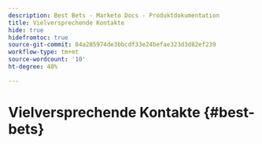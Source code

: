 ```yaml
---
description: Best Bets - Marketo Docs - Produktdokumentation
title: Vielversprechende Kontakte
hide: true
hidefromtoc: true
source-git-commit: 84a285974de3bbcdf33e24befae323d3d82ef239
workflow-type: tm+mt
source-wordcount: '10'
ht-degree: 40%

---
```


# Vielversprechende Kontakte {#best-bets}
